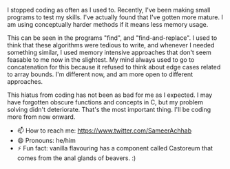 
 I stopped coding as often as I used to. Recently, I've been making small programs to test my skills. I've actually found that I've gotten more mature.
 I am using conceptually harder methods if it means less memory usage.
  
 This can be seen in the programs "find", and "find-and-replace". I used to think that these algorithms were tedious to write, and whenever I needed
 something similar, I used memory intensive approaches that don't seem feasable to me now in the slightest. My mind always used to go to concatenation for this because it refused to think about edge cases related to array bounds. I'm different now, and am more open to different approaches. 
 
This hiatus from coding has not been as bad for me as I expected. 
I may have forgotten obscure functions and concepts in C, but my problem solving didn't deteriorate. That's the most important thing. I'll be coding more from now onward.  



  
- 📫 How to reach me: https://www.twitter.com/SameerAchhab
- 😄 Pronouns: he/him
- ⚡ Fun fact: vanilla flavouring has a component called Castoreum that comes from the anal glands of beavers. :)
